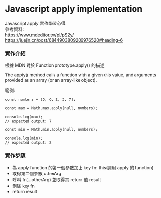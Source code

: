 # Javascript apply implementation

Javascript apply 實作學習心得 <br>
參考資料: <br>
https://www.mdeditor.tw/pl/pS2y/<br>
https://juejin.cn/post/6844903809206976520#heading-6

### 實作介紹

根據 MDN 對於 Function.prototype.apply() 的描述

The apply() method calls a function with a given this value, and arguments provided as an array (or an array-like object).

範例:

```
const numbers = [5, 6, 2, 3, 7];

const max = Math.max.apply(null, numbers);

console.log(max);
// expected output: 7

const min = Math.min.apply(null, numbers);

console.log(min);
// expected output: 2

```

### 實作步驟

-  為 apply function 的第一個參數加上 key fn: this(調用 apply 的 function)
-  取得第二個參數 otherArg
-  呼叫 fn(...otherArg) 並取得其 return 值 result
-  刪除 key fn
-  return result
